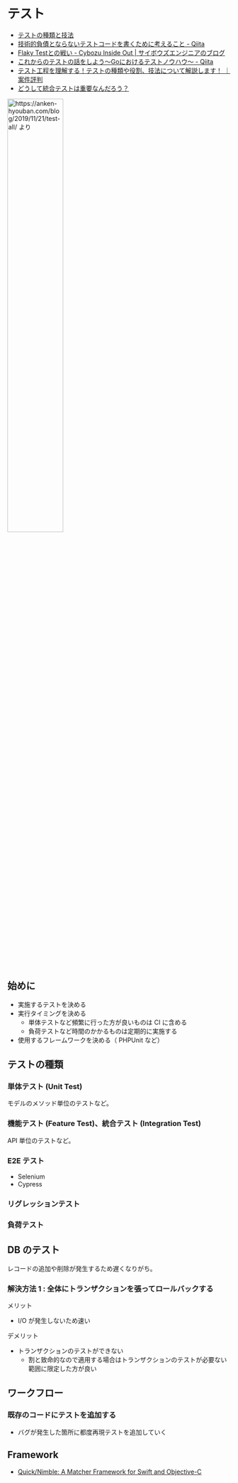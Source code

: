 # テスト

- [テストの種類と技法](https://qiita.com/ktarow/items/8c3d94d6c21a0c86b799)
- [技術的負債とならないテストコードを書くために考えること - Qiita](https://qiita.com/wasimaru/items/7e778493341999c12bac)
- [Flaky Testとの戦い - Cybozu Inside Out | サイボウズエンジニアのブログ](https://blog.cybozu.io/entry/2020/12/23/100000#fn:1)
- [これからのテストの話をしよう〜Goにおけるテストノウハウ〜 - Qiita](https://qiita.com/mtskhs/items/c9f69b036f0ab47b617e)
- [テスト工程を理解する！テストの種類や役割、技法について解説します！ ｜ 案件評判](https://anken-hyouban.com/blog/2019/11/21/test-all/)
- [どうして統合テストは重要なんだろう？](https://zenn.dev/ignorant_kenji/articles/6f740feabf6f30)

<img src="https://user-images.githubusercontent.com/1297512/178142095-f59cdabb-97eb-4b1b-bea4-577863a4f877.png" alt="https://anken-hyouban.com/blog/2019/11/21/test-all/ より" width="50%">


## 始めに
- 実施するテストを決める
- 実行タイミングを決める
  - 単体テストなど頻繁に行った方が良いものは CI に含める
  - 負荷テストなど時間のかかるものは定期的に実施する
- 使用するフレームワークを決める（ PHPUnit など）

## テストの種類
### 単体テスト (Unit Test)
モデルのメソッド単位のテストなど。

### 機能テスト (Feature Test)、統合テスト (Integration Test)
API 単位のテストなど。

### E2E テスト
- Selenium
- Cypress

### リグレッションテスト

### 負荷テスト

## DB のテスト
レコードの追加や削除が発生するため遅くなりがち。

### 解決方法 1 : 全体にトランザクションを張ってロールバックする

メリット
- I/O が発生しないため速い

デメリット
- トランザクションのテストができない
  - 割と致命的なので適用する場合はトランザクションのテストが必要ない範囲に限定した方が良い

## ワークフロー
### 既存のコードにテストを追加する
- バグが発生した箇所に都度再現テストを追加していく

## Framework
- [Quick/Nimble: A Matcher Framework for Swift and Objective-C](https://github.com/Quick/Nimble)
